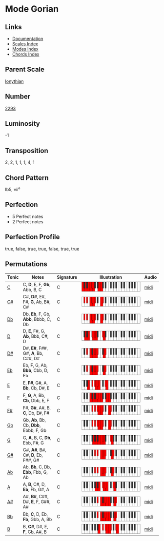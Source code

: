 # Mode Gorian

## Links

- [Documentation](README.md)
- [Scales Index](Scales.md)
- [Modes Index](Modes.md)
- [Chords Index](Chords.md)

## Parent Scale

[Ionythian](ScaleIonythian.md)

## Number

[2293](https://ianring.com/musictheory/scales/2293)

## Luminosity

-1

## Transposition

2, 2, 1, 1, 1, 4, 1

## Chord Pattern

Ib5, vii⁰

## Perfection

- 5 Perfect notes
- 2 Perfect notes

## Perfection Profile

true, false, true, true, false, true, true

## Permutations

| Tonic | Notes | Signature | Illustration | Audio |
|-------|-------|-----------|--------------|-------|
| [C](ModeCNaturalGorian.md) | C, **D**, E, F, **Gb**, Abb, B, C | C | ![CNaturalGorian](ModeCNaturalGorian.png) | [midi](https://github.com/edipermadi/music/blob/main/docs/ModeCNaturalGorian.mid?raw=true) |
| [C#](ModeCSharpGorian.md) | C#, **D#**, E#, F#, **G**, Ab, B#, C# | C | ![CSharpGorian](ModeCSharpGorian.png) | [midi](https://github.com/edipermadi/music/blob/main/docs/ModeCSharpGorian.mid?raw=true) |
| [Db](ModeDFlatGorian.md) | Db, **Eb**, F, Gb, **Abb**, Bbbb, C, Db | C | ![DFlatGorian](ModeDFlatGorian.png) | [midi](https://github.com/edipermadi/music/blob/main/docs/ModeDFlatGorian.mid?raw=true) |
| [D](ModeDNaturalGorian.md) | D, **E**, F#, G, **Ab**, Bbb, C#, D | C | ![DNaturalGorian](ModeDNaturalGorian.png) | [midi](https://github.com/edipermadi/music/blob/main/docs/ModeDNaturalGorian.mid?raw=true) |
| [D#](ModeDSharpGorian.md) | D#, **E#**, F##, G#, **A**, Bb, C##, D# | C | ![DSharpGorian](ModeDSharpGorian.png) | [midi](https://github.com/edipermadi/music/blob/main/docs/ModeDSharpGorian.mid?raw=true) |
| [Eb](ModeEFlatGorian.md) | Eb, **F**, G, Ab, **Bbb**, Cbb, D, Eb | C | ![EFlatGorian](ModeEFlatGorian.png) | [midi](https://github.com/edipermadi/music/blob/main/docs/ModeEFlatGorian.mid?raw=true) |
| [E](ModeENaturalGorian.md) | E, **F#**, G#, A, **Bb**, Cb, D#, E | C | ![ENaturalGorian](ModeENaturalGorian.png) | [midi](https://github.com/edipermadi/music/blob/main/docs/ModeENaturalGorian.mid?raw=true) |
| [F](ModeFNaturalGorian.md) | F, **G**, A, Bb, **Cb**, Dbb, E, F | C | ![FNaturalGorian](ModeFNaturalGorian.png) | [midi](https://github.com/edipermadi/music/blob/main/docs/ModeFNaturalGorian.mid?raw=true) |
| [F#](ModeFSharpGorian.md) | F#, **G#**, A#, B, **C**, Db, E#, F# | C | ![FSharpGorian](ModeFSharpGorian.png) | [midi](https://github.com/edipermadi/music/blob/main/docs/ModeFSharpGorian.mid?raw=true) |
| [Gb](ModeGFlatGorian.md) | Gb, **Ab**, Bb, Cb, **Dbb**, Ebbb, F, Gb | C | ![GFlatGorian](ModeGFlatGorian.png) | [midi](https://github.com/edipermadi/music/blob/main/docs/ModeGFlatGorian.mid?raw=true) |
| [G](ModeGNaturalGorian.md) | G, **A**, B, C, **Db**, Ebb, F#, G | C | ![GNaturalGorian](ModeGNaturalGorian.png) | [midi](https://github.com/edipermadi/music/blob/main/docs/ModeGNaturalGorian.mid?raw=true) |
| [G#](ModeGSharpGorian.md) | G#, **A#**, B#, C#, **D**, Eb, F##, G# | C | ![GSharpGorian](ModeGSharpGorian.png) | [midi](https://github.com/edipermadi/music/blob/main/docs/ModeGSharpGorian.mid?raw=true) |
| [Ab](ModeAFlatGorian.md) | Ab, **Bb**, C, Db, **Ebb**, Fbb, G, Ab | C | ![AFlatGorian](ModeAFlatGorian.png) | [midi](https://github.com/edipermadi/music/blob/main/docs/ModeAFlatGorian.mid?raw=true) |
| [A](ModeANaturalGorian.md) | A, **B**, C#, D, **Eb**, Fb, G#, A | C | ![ANaturalGorian](ModeANaturalGorian.png) | [midi](https://github.com/edipermadi/music/blob/main/docs/ModeANaturalGorian.mid?raw=true) |
| [A#](ModeASharpGorian.md) | A#, **B#**, C##, D#, **E**, F, G##, A# | C | ![ASharpGorian](ModeASharpGorian.png) | [midi](https://github.com/edipermadi/music/blob/main/docs/ModeASharpGorian.mid?raw=true) |
| [Bb](ModeBFlatGorian.md) | Bb, **C**, D, Eb, **Fb**, Gbb, A, Bb | C | ![BFlatGorian](ModeBFlatGorian.png) | [midi](https://github.com/edipermadi/music/blob/main/docs/ModeBFlatGorian.mid?raw=true) |
| [B](ModeBNaturalGorian.md) | B, **C#**, D#, E, **F**, Gb, A#, B | C | ![BNaturalGorian](ModeBNaturalGorian.png) | [midi](https://github.com/edipermadi/music/blob/main/docs/ModeBNaturalGorian.mid?raw=true) |
